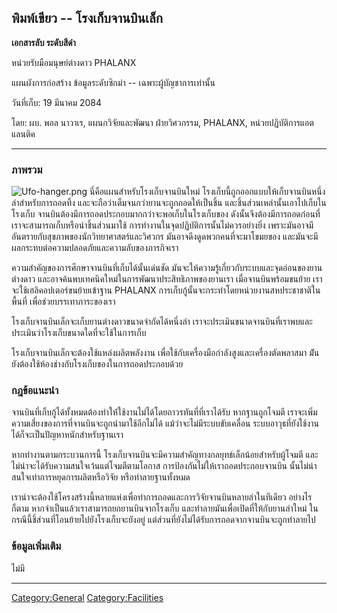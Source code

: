 ## พิมพ์เขียว -- โรงเก็บจานบินเล็ก

**เอกสารลับ ระดับสีดำ**

หน่วยรับมือมนุษย์ต่างดาว PHALANX

แผนผังการก่อสร้าง ข้อมูลระดับซิกม่า -- เฉพาะผู้บัญชาการเท่านั้น

วันที่เก็บ: 19 มีนาคม 2084

โดย: ผบ. พอล นาวาเร, แผนกวิจัยและพัฒนา ฝ่ายวิศวกรรม, PHALANX,
หน่วยปฏิบัติการแอตแลนติค

------------------------------------------------------------------------

### ภาพรวม

![](Ufo-hanger.png "Ufo-hanger.png") นี่คือแผนสำหรับโรงเก็บจานบินใหม่
โรงเก็บนี้ถูกออกแบบให้เก็บจานบินหนึ่งลำสำหรับการถอดทิ้ง
และจะถือว่าเต็มจนกว่ายานจะถูกถอดให้เป็นชิ้น และชิ้นส่วนเหล่านั้นเอาไปเก็บในโรงเก็บ
จานบินต้องมีการถอดประกอบมากกว่าจะพอเก็บในโรงเก็บของ
ดังนั้นจึงต้องมีการถอดก่อนที่เราจะสามารถเก็บหรือนำชิ้นส่วนมาใช้
การทำงานในจุดปฏิบัติการนั้นไม่ควรอย่างยิ่ง
เพราะมันอาจมีอันตรายกับสุขภาพของนักวิทยาศาสตร์และวิศวกร
มันอาจดึงดูดพวกคนที่จะมาโขมยของ
และมันจะมีผลกระทบต่อความปลอดภัยและความลับของภารกิจเรา

ความสำคัญของการศึกษาจานบินที่เก็บได้นั้นเด่นชัด
มันจะให้ความรู้เกี่ยวกับระบบและจุดอ่อนของยานต่างดาว
และอาจค้นพบเทคนิคใหม่ในการพัฒนาประสิทธิภาพของยานเรา เมื่อจานบินพร้อมขนย้าย
เราจะใช้เฮลิคอปเตอร์ขนย้ายเข้าฐาน PHALANX
การเก็บกู้นั้นจะกระทำโดยหน่วยงานสหประชาชาติในพื้นที่ เพื่อช่วยบรรเทาภาระของเรา

โรงเก็บจานบินเล็กจะเก็บยานต่างดาวขนาดจำกัดได้หนึ่งลำ
เราจะประเมินขนาดจานบินที่เราพบและประเมินว่าโรงเก็บขนาดใดที่จะใช้ในการเก็บ

โรงเก็บจานบินเล็กจะต้องใช้แหล่งผลิตพลังงาน เพื่อใช้กับเครื่องมือกำลังสูงและเครื่องตัดพลาสมา
ม้ันยังต้องใช้ห้องช่างกับโรงเก็บของในการถอดประกอบด้วย

### กฎข้อแนะนำ

จานบินที่เก็บกู้ได้ทั้งหมดต้องทำให้่ใช้งานไม่ได้โดยถาวรทันที่ที่เราได้รับ หากฐานถูกโจมตี
เราจะเพิ่มความเสี่ยงของการที่จานบินจะถูกนำมาใช้อีกไม่ได้ แม้ว่าจะไม่มีระบบขับเคลื่อน
ระบบอาวุธที่ยังใช้งานได้ก็จะเป็นปัญหาหนักสำหรับฐานเรา

หากทำงานตามกระบวนการนี้ โรงเก็บจานบินจะมีความสำคัญทางกลยุทธ์เล็กน้อยสำหรับผู้โจมตี
และไม่น่าจะได้รับความสนใจเว้นแต่โจมตีตามโอกาส การป้องกันไม่ให้เราถอดประกอบจานบิน
นั้นไม่น่าสนใจเท่าการหยุดการผลิตหรือวิจัย หรือทำลายฐานทั้งหมด

เราน่าจะต้องใช้โครงสร้างนี้หลายแห่งเพื่อทำการถอดและการวิจัยจานบินหลายลำในทีเดียว
อย่างไรก็ตาม หากจำเป็นแล้วเราสามารถยกยานบินจากโรงเก็บ
และทำลายมันเพื่อเปิดที่ให้กับยานลำใหม่ ในกรณีนี้ชิ้ส่วนที่โอนย้ายไปยังโรงเก็บจะยังอยู่
แต่ส่วนที่ยังไม่ได้รับการถอดจากจานบินจะถูกทำลายไป

### ข้อมูลเพิ่มเติม

ไม่มี

------------------------------------------------------------------------

[Category:General](Category:General "wikilink")
[Category:Facilities](Category:Facilities "wikilink")